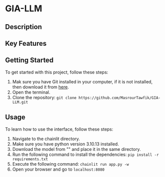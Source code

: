 # GIA-LLM

## Description

## Key Features


## Getting Started
To get started with this project, follow these steps:

1. Mak sure you have Git installed in your computer, if it is not installed, then download it from [here](https://git-scm.com/downloads).
2. Open the terminal.
3. Clone the repository: `git clone https://github.com/MasrourTawfik/GIA-LLM.git`

## Usage
To learn how to use the interface, follow these steps:

1. Navigate to the chainlit directory.
2. Make sure you have python version 3.10.13 installed.
3. Download the model from "" and place it in the same directory.
4. Run the following command to install the dependencies: `pip install -r requirements.txt`
5. Execute the following command: `chainlit run app.py -w`
6. Open your browser and go to `localhost:8080`

